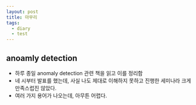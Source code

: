 ```yaml
---
layout: post
title: 마무리
tags:
  - diary
  - test
---
```


## anoamly detection
* 하루 종일 anomaly detection 관련 책을 읽고 이를 정리함
* 네 시부터 발표를 했는데, 사실 나도 제대로 이해하지 못하고 진행한 세미나라 크게 만족스럽진 않았다.
* 여러 가지 용어가 나오는데, 아무튼 어렵다.
